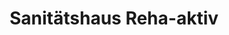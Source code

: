 ---
title: "Sanitätshaus Reha-aktiv"
url: /chemnitz/sanitaetshaus-reha-aktiv-yorckstrasse/
shop: Sanitätshaus
---
